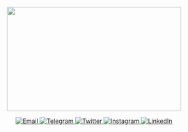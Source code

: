 <p align="center">
    <img src="https://media.giphy.com/media/iIqmM5tTjmpOB9mpbn/giphy.gif" height="240" width="400"/>
</p>

<div align="center">
  <a href="mailto:fairusatoir98@gmail.com" target="_blank">
    <img src="https://img.shields.io/badge/-Gmail-c14438?style=for-the-badge&logo=Gmail&logoColor=white" alt="Email" />
  </a>
  <a href="https://t.me/atoir" target="_blank">
    <img src="https://img.shields.io/badge/telegram-%231DA1F2?&style=for-the-badge&logo=telegram&logoColor=white" alt="Telegram" />
  </a>
  <a href="https://twitter.com/zuhairatoir" target="_blank">
    <img src="https://img.shields.io/badge/twitter-%231DA1F2?&style=for-the-badge&logo=twitter&logoColor=white" alt="Twitter" />
  </a>
  <a href="https://instagram.com/zuhairatoir" target="_blank">
    <img src="https://img.shields.io/badge/-Instagram-e4405f?style=for-the-badge&logo=instagram&logoColor=white" alt="Instagram" />
  </a>
  <a href="https://linkedin.com/in/fairusatoir" target="_blank">
    <img src="https://img.shields.io/badge/LinkedIn-%230077B5.svg?&style=for-the-badge&logo=linkedin&logoColor=white" alt="LinkedIn" />
  </a>
</div>
